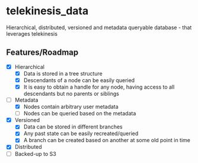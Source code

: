 # telekinesis_data

Hierarchical, distributed, versioned and metadata queryable database - that leverages telekinesis

## Features/Roadmap

- [x] Hierarchical
  - [x] Data is stored in a tree structure
  - [x] Descendants of a node can be easily queried
  - [x] It is easy to obtain a handle for any node, having access to all descendants but no parents or siblings
- [ ] Metadata
  - [x] Nodes contain arbitrary user metadata
  - [ ] Nodes can be queried based on the metadata
- [x] Versioned
  - [x] Data can be stored in different branches
  - [x] Any past state can be easily recreated/queried
  - [x] A branch can be created based on another at some old point in time
- [x] Distributed
- [ ] Backed-up to S3
